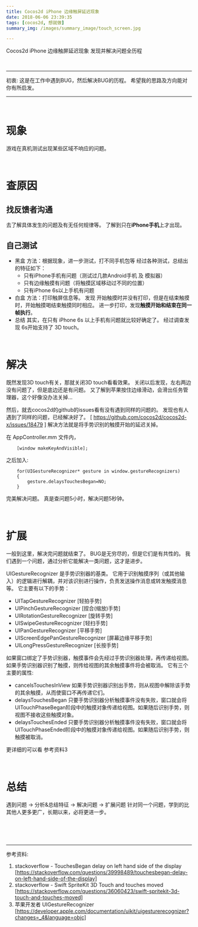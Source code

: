 ```yaml
---
title: Cocos2d iPhone 边缘触屏延迟现象
date: 2018-06-06 23:39:35
tags: [cocos2d, 想就做]
summary_img: /images/summary_image/touch_screen.jpg

---
```


Cocos2d iPhone 边缘触屏延迟现象
发现并解决问题全历程

<!-- more -->

<br/>

---

初衷:
这是在工作中遇到BUG，然后解决BUG的历程。
希望我的思路及方向能对你有所启发。

---

<br/>

# 现象
游戏在真机测试出现某些区域不响应的问题。

<br/>

# 查原因

## 找反馈者沟通
去了解具体发生的问题及有无任何规律等。
了解到只在**iPhone手机**上才出现。

## 自己测试

- 黑盒
方法：根据现象，进一步测试，打不同手机包等
经过各种测试，总结出的特征如下：
    - 只有iPhone手机有问题（测试过几款Android手机 及 模拟器）
    - 只有边缘触摸有问题（将触摸区域移动过不同的位置）
    - 只有iPhone 6s以上手机有问题
- 白盒
方法：打印触屏信息等。
发现 开始触摸时并没有打印，但是在结束触摸时，开始触摸喝结束触摸同时相应。
进一步打印，发现**触摸开始和结束在同一帧执行**。
- 总结
其实，在只有 iPhone 6s 以上手机有问题就比较好确定了。
经过调查发现 6s开始支持了 3D touch。

<br/>

# 解决
既然发现3D touch有关，那就关闭3D touch看看效果。
关闭以后发现，左右两边没有问题了，但是底边还是有问题。
又了解到苹果按住边缘滑动，会滑出任务管理器，这个好像没办法关掉...

然后，就去cocos2d的github的issues看有没有遇到同样的问题的。
发现也有人遇到了同样的问题，已经解决好了。 [ https://github.com/cocos2d/cocos2d-x/issues/18479 ]
解决方法就是将手势识别的触摸开始的延迟关掉。

在 AppController.mm 文件内，
        

        [window makeKeyAndVisible]; 


之后加入:


        for(UIGestureRecognizer* gesture in window.gestureRecognizers)
        {
            gesture.delaysTouchesBegan=NO;
        }


完美解决问题。
真是查问题5小时，解决问题5秒钟。


<br/>

# 扩展
一般到这里，解决完问题就结束了。
BUG是无穷尽的，但是它们是有共性的。
我们遇到一个问题，通过分析它能解决一类问题，这才是进步。

UIGestureRecognizer 是手势识别器的基类。
它用于识别触摸序列（或其他输入）的逻辑进行解耦，并对该识别进行操作，负责发送操作消息或转发触摸消息等。
它主要有以下的手势：

- UITapGestureRecognizer            [轻拍手势]
- UIPinchGestureRecognizer          [捏合(缩放)手势]
- UIRotationGestureRecognizer       [旋转手势]
- UISwipeGestureRecognizer          [轻扫手势]
- UIPanGestureRecognizer            [平移手势]
- UIScreenEdgePanGestureRecognizer  [屏幕边缘平移手势]
- UILongPressGestureRecognizer      [长按手势]

如果窗口绑定了手势识别器，触摸事件会先经过手势识别器处理，再传递给视图。
如果手势识别器识别了触摸，则传给视图的其余触摸事件将会被取消。
它有三个主要的属性:

- cancelsTouchesInView
如果手势识别器识别出手势，则从视图中解除该手势的其余触摸，从而使窗口不再传递它们。
- delaysTouchesBegan
只要手势识别器分析触摸事件没有失败，窗口就会将UITouchPhaseBegan阶段中的触摸对象传递给视图。如果随后识别手势，则视图不接收这些触摸对象。
- delaysTouchesEnded
只要手势识别器分析触摸事件没有失败，窗口就会将UITouchPhaseEnded阶段中的触摸对象传递给视图。如果随后识别手势，则触摸被取消。

更详细的可以看 参考资料3

<br/>

# 总结
遇到问题 -> 分析&总结特征 -> 解决问题 -> 扩展问题
针对同一个问题，学到的比其他人更多更广，长期以来，必将更进一步。



<br/>
<br/>
<br/>

---

参考资料:

1. stackoverflow - TouchesBegan delay on left hand side of the display
[https://stackoverflow.com/questions/39998489/touchesbegan-delay-on-left-hand-side-of-the-display]
2. stackoverflow - Swift SpriteKit 3D Touch and touches moved
 [https://stackoverflow.com/questions/36060423/swift-spritekit-3d-touch-and-touches-moved]
3. 苹果开发者 UIGestureRecognizer [https://developer.apple.com/documentation/uikit/uigesturerecognizer?changes=_4&language=objc]